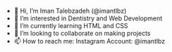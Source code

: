 - 👋 Hi, I’m Iman Talebzadeh (@imantlbz)
- 👀 I’m interested in Dentistry and Web Development
- 🌱 I’m currently learning HTML and CSS
- 💞️ I’m looking to collaborate on making projects
- 📫 How to reach me: Instagram Account: @imantlbz


<!---
imantlbz/imantlbz is a ✨ special ✨ repository because its `README.md` (this file) appears on your GitHub profile.
You can click the Preview link to take a look at your changes.
--->
